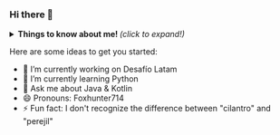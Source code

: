 


### Hi there 👋

<details>
  <summary> <b> Things to know about me! </b> <i>(click to expand!)</i> </summary>
  
  <br>
  
  [![Github Stats By Anurag](https://github-readme-stats.vercel.app/api?username=quadrified&show_icons=true&title_color=fff&icon_color=79ff97&text_color=9f9f9f&bg_color=151515)](https://github.com/anuraghazra/github-readme-stats)

---

### - Languages and Tools...

<p align="center">

  <!-- For more icons please follow  https://github.com/MikeCodesDotNET/ColoredBadges -->



  <img src="https://raw.githubusercontent.com/alexnaiman/alexnaiman/master/resources/dev/java.svg" height="35px" style="vertical-align:top margin:6px 4px" />
  <img src="https://raw.githubusercontent.com/alexnaiman/alexnaiman/master/resources/dev/mobile.svg" height="35px" style="vertical-align:top margin:6px 4px" />
  <img src="https://raw.githubusercontent.com/alexnaiman/alexnaiman/master/resources/dev/python.svg" height="35px" style="vertical-align:top margin:6px 4px" />
  <img src="https://raw.githubusercontent.com/alexnaiman/alexnaiman/master/resources/dev/visualstudio_code.svg" height="35px" style="vertical-align:top margin:6px 4px"/>
  <img src="https://raw.githubusercontent.com/MikeCodesDotNET/ColoredBadges/master/svg/dev/tools/android_studio_colour.svg" height="35px" style="vertical-align:top margin:6px 4px" />
  [<img src="https://miro.medium.com/max/480/1*oNM0JVqivoi3lVPF6ygp9Q.png" alt="c logo" width="70">](https://kotlinlang.org/) 
    <img src="https://upload.wikimedia.org/wikipedia/commons/thumb/7/74/Kotlin-logo.svg/1200px-Kotlin-logo.svg.png" height="35px" style="vertical-align:top margin:6px 4px" />

 

---

</p>

### - I'm currently...

- Improving my Java & Kotlin skills.
- Learning to develop Mobile-first web-apps.
- Learning Linux.
- Adding databases to my skill set.

---

</details>

Here are some ideas to get you started:

- 🔭 I’m currently working on Desafío Latam
- 🌱 I’m currently learning Python
- 💬 Ask me about Java & Kotlin
- 😄 Pronouns: Foxhunter714 
- ⚡ Fun fact: I don't recognize the difference between "cilantro" and "perejil"

